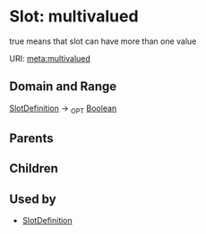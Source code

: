 
# Slot: multivalued


true means that slot can have more than one value

URI: [meta:multivalued](https://w3id.org/linkml/meta/multivalued)


## Domain and Range

[SlotDefinition](SlotDefinition.md) ->  <sub>OPT</sub> [Boolean](types/Boolean.md)

## Parents


## Children


## Used by

 * [SlotDefinition](SlotDefinition.md)
